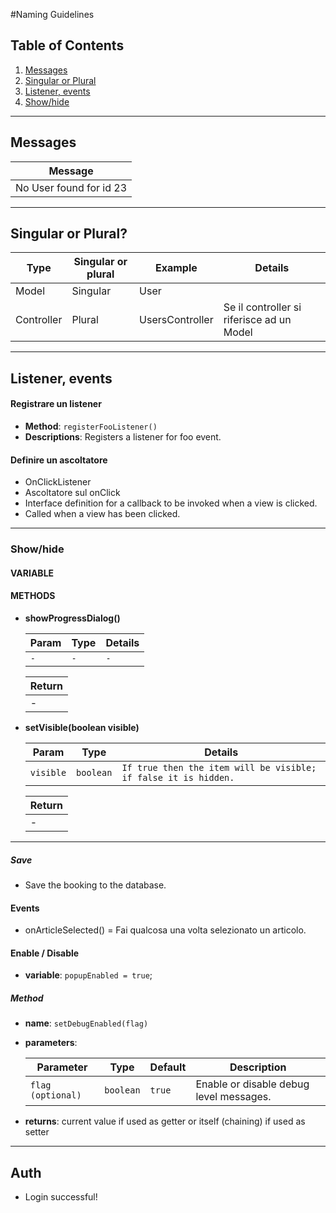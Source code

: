 #Naming Guidelines

## Table of Contents

  1. [Messages](#messages)
  1. [Singular or Plural](#singular-or-plural)
  1. [Listener, events]()
  1. [Show/hide]()
  

---
## Messages

| Message | 
| --------|
|  No User found for id 23 | 


---
## Singular or Plural?

| Type | Singular or plural | Example | Details |
| --------- | ---- | ------- | ------- |
| Model | Singular | User | |
| Controller | Plural | UsersController | Se il controller si riferisce ad un Model |

---
## Listener, events

#### Registrare un listener
* **Method**: `registerFooListener()`
* **Descriptions**: Registers a listener for foo event.

#### Definire un ascoltatore
* OnClickListener
* Ascoltatore sul onClick
* Interface definition for a callback to be invoked when a view is clicked.
* Called when a view has been clicked.
 
---
### Show/hide
#### VARIABLE

#### METHODS
* **showProgressDialog()**

  | Param | Type | Details |
  | --------- | ---- | ------- |
  | `-` | `-` | `-` |


  | Return |
  | ------ |
  |-|

* **setVisible(boolean visible)**

  | Param | Type | Details |
  | --------- | ---- | ------- |
  | `visible` | `boolean` | `If true then the item will be visible; if false it is hidden.` |


  | Return |
  | ------ |
  |-|
  
---

##### Save
* Save the booking to the database. 

#### Events
* onArticleSelected() = Fai qualcosa una volta selezionato un articolo.

#### Enable / Disable
* **variable**: `popupEnabled = true`;

##### Method
* **name**: `setDebugEnabled(flag)`
* **parameters**:

  | Parameter | Type | Default | Description |
  | --------- | ---- | ------- | ----------- |
  | `flag (optional)` | `boolean` | `true` | Enable or disable debug level messages. |

* **returns**: current value if used as getter or itself (chaining) if used as setter

--- 

## Auth
* Login successful!
